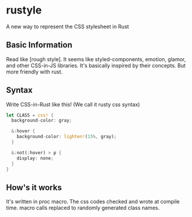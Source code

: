 # rustyle

A new way to represent the CSS stylesheet in Rust

## Basic Information

Read like \[rough style\]. It seems like styled-components, emotion, glamor, and other CSS-in-JS libraries. It's basically inspired by their concepts. But more friendly with rust.

## Syntax

Write CSS-in-Rust like this! (We call it rusty css syntax)

```rust
let CLASS = css! {
  background-color: gray;

  &:hover {
    background-color: lighten!(15%, gray);
  }

  &:not(:hover) > p {
    display: none;
  }
}
```

## How's it works

It's written in proc macro. The css codes checked and wrote at compile time. macro calls replaced to randomly generated class names.
